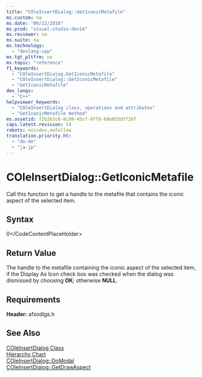 ```yaml
---
title: "COleInsertDialog::GetIconicMetafile"
ms.custom: na
ms.date: "09/22/2016"
ms.prod: "visual-studio-dev14"
ms.reviewer: na
ms.suite: na
ms.technology: 
  - "devlang-cpp"
ms.tgt_pltfrm: na
ms.topic: "reference"
f1_keywords: 
  - "COleInsertDialog.GetIconicMetafile"
  - "COleInsertDialog::GetIconicMetafile"
  - "GetIconicMetafile"
dev_langs: 
  - "C++"
helpviewer_keywords: 
  - "COleInsertDialog class, operations and attributes"
  - "GetIconicMetafile method"
ms.assetid: f2b2b3c6-8c99-45cf-9ff6-68e655d7f26f
caps.latest.revision: 14
robots: noindex,nofollow
translation.priority.ht: 
  - "de-de"
  - "ja-jp"
---
```

# COleInsertDialog::GetIconicMetafile
Call this function to get a handle to the metafile that contains the iconic aspect of the selected item.  
  
## Syntax  
  
<CodeContentPlaceHolder>0\</CodeContentPlaceHolder>  
## Return Value  
 The handle to the metafile containing the iconic aspect of the selected item, if the Display As Icon check box was checked when the dialog was dismissed by choosing **OK**; otherwise **NULL**.  
  
## Requirements  
 **Header:** afxodlgs.h  
  
## See Also  
 [COleInsertDialog Class](../vs140/coleinsertdialog-class.md)   
 [Hierarchy Chart](../vs140/hierarchy-chart.md)   
 [COleInsertDialog::DoModal](../vs140/coleinsertdialog--domodal.md)   
 [COleInsertDialog::GetDrawAspect](../vs140/coleinsertdialog--getdrawaspect.md)